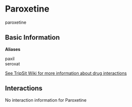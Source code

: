 # Paroxetine

paroxetine

## Basic Information

**Aliases**

paxil  
seroxat  

[See TripSit Wiki for more information about drug interactions](http://combo.tripsit.me/)

## Interactions

No interaction information for Paroxetine